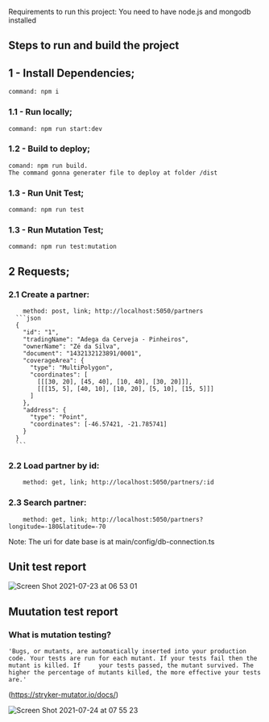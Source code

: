 Requirements to run this project: You need to have node.js and mongodb installed

## Steps to run and build the project

## 1 - Install Dependencies;
    command: npm i

### 1.1 - Run locally;
    command: npm run start:dev 

### 1.2 - Build to deploy;
    comand: npm run build.
    The command gonna generater file to deploy at folder /dist

### 1.3 - Run Unit Test;
    command: npm run test
    
### 1.3 - Run Mutation Test;
    command: npm run test:mutation
    
## 2 Requests;

### 2.1 Create a partner: 
        method: post, link; http://localhost:5050/partners 
      ```json
      {
        "id": "1", 
        "tradingName": "Adega da Cerveja - Pinheiros",
        "ownerName": "Zé da Silva",
        "document": "1432132123891/0001",
        "coverageArea": { 
          "type": "MultiPolygon", 
          "coordinates": [
            [[[30, 20], [45, 40], [10, 40], [30, 20]]], 
            [[[15, 5], [40, 10], [10, 20], [5, 10], [15, 5]]]
          ]
        },
        "address": { 
          "type": "Point",
          "coordinates": [-46.57421, -21.785741]
        }
      }
      ```

### 2.2 Load partner by id: 
        method: get, link; http://localhost:5050/partners/:id

### 2.3 Search partner:
        method: get, link; http://localhost:5050/partners?longitude=-180&latitude=-70


Note: The uri for date base is at main/config/db-connection.ts 

## Unit test report

![Screen Shot 2021-07-23 at 06 53 01](https://user-images.githubusercontent.com/11844937/126766585-6adabbf3-4b67-44cc-8ec9-123f197c3ec4.png)

## Muutation test report

### What is mutation testing?
    'Bugs, or mutants, are automatically inserted into your production code. Your tests are run for each mutant. If your tests fail then the mutant is killed. If     your tests passed, the mutant survived. The higher the percentage of mutants killed, the more effective your tests are.'    
   (https://stryker-mutator.io/docs/)

![Screen Shot 2021-07-24 at 07 55 23](https://user-images.githubusercontent.com/11844937/126866349-6d789a07-c977-4079-b462-d622e977dbc7.png)
